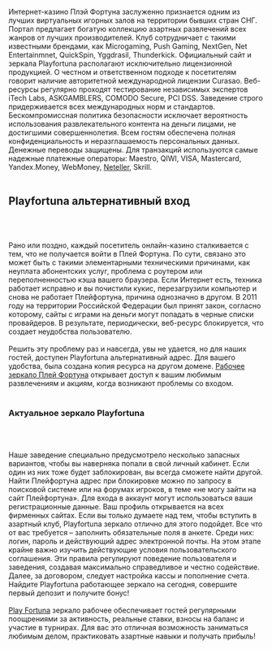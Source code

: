 Интернет-казино Плэй Фортуна заслуженно признается одним из лучших виртуальных игорных залов на территории бывших стран СНГ. Портал предлагает богатую коллекцию азартных развлечений всех жанров от лучших производителей. Клуб сотрудничает с такими известными брендами, как Microgaming, Push Gaming, NextGen, Net Entertainmnet, QuickSpin, Yggdrasil, Thunderkick. Официальный сайт и зеркала Playfortuna располагают исключительно лицензионной продукцией.
О честном и ответственном подходе к посетителям говорит наличие авторитетной международной лицензии Curasao. Веб-ресурсы регулярно проходят тестирование независимых экспертов iTech Labs, ASKGAMBLERS, COMODO Secure, PCI DSS. Заведение строго придерживается всех международных норм и стандартов. Бескомпромиссная политика безопасности исключает вероятность использования развлекательного контента на деньги лицами, не достигшими совершеннолетия.
Всем гостям обеспечена полная конфиденциальность и неразглашаемость персональных данных. Денежные переводы защищены. Для транзакций используются самые надежные платежные операторы: Maestro, QIWI, VISA, Mastercard, Yandex.Money, WebMoney, <a href="https://www.neteller.com/ru">Neteller</a>, Skrill.<br><br>

<h2>Playfortuna альтернативный вход</h2><br><br>

Рано или поздно, каждый посетитель онлайн-казино сталкивается с тем, что не получается войти в Плей Фортуна. По сути, связано это может быть с такими элементарными техническими причинами, как неуплата абонентских услуг, проблема с роутером или переполненностью кэша вашего браузера. Если Интернет есть, техника работает исправно и вы почистили кукис, перезагрузили компьютер и снова не работает Плейфортуна, причина однозначно в другом.
В 2011 году на территории Российской Федерации был принят закон, согласно которому, сайты с играми на деньги могут попадать в черные списки провайдеров. В результате, периодически, веб-ресурс блокируется, что создает неудобства пользователю.<br><br>
Решить эту проблему раз и навсегда, увы не удается, но для наших гостей, доступен Playfortuna альтернативный адрес. Для вашего удобства, была создана копия ресурса на другом домене.
<a href="https://replay-fortuna2.com/zerkalo">Рабочее зеркало Плей Фортуна</a> открывает доступ к вашим любимым развлечениям и акциям, когда возникают проблемы со входом.<br><br>

<h3>Актуальное зеркало Playfortuna</h3><br><br>

Наше заведение специально предусмотрело несколько запасных вариантов, чтобы вы наверняка попали в свой личный кабинет. Если один из них тоже будет заблокирован, вы всегда сможете найти другой. Найти Плейфортуна адрес при блокировке можно по запросу в поисковой системе или на форумах игроков, в теме «не могу зайти на сайт Плейфортуна».
Для входа в аккаунт могут использоваться ваши регистрационные данные. Ваш профиль открывается на всех фирменных сайтах. Если вы только думаете над тем, чтобы вступить в азартный клуб, Playfortuna зеркало отлично для этого подойдет. Все что от вас требуется – заполнить обязательные поля в анкете. Среди них: логин, пароль и действующий адрес электронной почты. На этом этапе крайне важно изучить действующие условия пользовательского соглашения. Эти правила регулируют поведение пользователя и заведения, создавая максимально справедливое и честно содействие. Далее, за договором, следует настройка кассы и пополнение счета. Найдите Playfortuna работающее зеркало на сегодня, совершите первый депозит и получите бонус!<br><br>
<a href="https://replay-fortuna2.com/">Play Fortuna</a> зеркало рабочее обеспечивает гостей регулярными поощрениями за активность, реальные ставки, взносы на баланс и участие в турнирах. Для вас это отличная возможность заниматься любимым делом, практиковать азартные навыки и получать прибыль!
